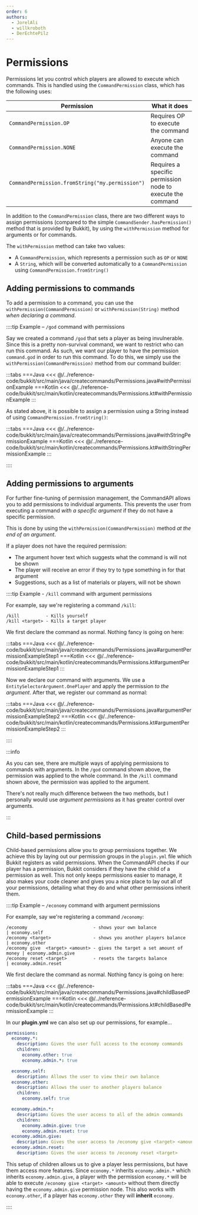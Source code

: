 ```yaml
---
order: 6
authors:
  - JorelAli
  - willkroboth
  - DerEchtePilz
---
```


# Permissions

Permissions let you control which players are allowed to execute which commands. This is handled using the `CommandPermission` class, which has the following uses:

| Permission                                      | What it does                                               |
|-------------------------------------------------|------------------------------------------------------------|
| `CommandPermission.OP`                          | Requires OP to execute the command                         |
| `CommandPermission.NONE`                        | Anyone can execute the command                             |
| `CommandPermission.fromString("my.permission")` | Requires a specific permission node to execute the command |

In addition to the `CommandPermission` class, there are two different ways to assign permissions (compared to the simple `CommandSender.hasPermission()` method that is provided by Bukkit), by using the `withPermission` method for arguments or for commands.

The `withPermission` method can take two values:

- A `CommandPermission`, which represents a permission such as `OP` or `NONE`
- A `String`, which will be converted automatically to a `CommandPermission` using `CommandPermission.fromString()`

## Adding permissions to commands

To add a permission to a command, you can use the `withPermission(CommandPermission)` or `withPermission(String)` method _when declaring a command_.

::::tip Example – `/god` command with permissions

Say we created a command `/god` that sets a player as being invulnerable. Since this is a pretty non-survival command, we want to restrict who can run this command. As such, we want our player to have the permission `command.god` in order to run this command. To do this, we simply use the `withPermission(CommandPermission)` method from our command builder:

:::tabs
===Java
<<< @/../reference-code/bukkit/src/main/java/createcommands/Permissions.java#withPermissionExample
===Kotlin
<<< @/../reference-code/bukkit/src/main/kotlin/createcommands/Permissions.kt#withPermissionExample
:::

As stated above, it is possible to assign a permission using a String instead of using `CommandPermission.fromString()`:

:::tabs
===Java
<<< @/../reference-code/bukkit/src/main/java/createcommands/Permissions.java#withStringPermissionExample
===Kotlin
<<< @/../reference-code/bukkit/src/main/kotlin/createcommands/Permissions.kt#withStringPermissionExample
:::

::::

## Adding permissions to arguments

For further fine-tuning of permission management, the CommandAPI allows you to add permissions to individual arguments. This prevents the user from executing a command _with a specific argument_ if they do not have a specific permission.

This is done by using the `withPermission(CommandPermission)` method _at the end of an argument_.

If a player does not have the required permission:

- The argument hover text which suggests what the command is will not be shown
- The player will receive an error if they try to type something in for that argument
- Suggestions, such as a list of materials or players, will not be shown

::::tip Example - `/kill` command with argument permissions

For example, say we're registering a command `/kill`:

```mccmd
/kill          - Kills yourself
/kill <target> - Kills a target player
```

We first declare the command as normal. Nothing fancy is going on here:

:::tabs
===Java
<<< @/../reference-code/bukkit/src/main/java/createcommands/Permissions.java#argumentPermissionExampleStep1
===Kotlin
<<< @/../reference-code/bukkit/src/main/kotlin/createcommands/Permissions.kt#argumentPermissionExampleStep1
:::

Now we declare our command with arguments. We use a `EntitySelectorArgument.OnePlayer` and apply the permission _to the argument_. After that, we register our command as normal:

:::tabs
===Java
<<< @/../reference-code/bukkit/src/main/java/createcommands/Permissions.java#argumentPermissionExampleStep2
===Kotlin
<<< @/../reference-code/bukkit/src/main/kotlin/createcommands/Permissions.kt#argumentPermissionExampleStep2
:::

::::

:::info

As you can see, there are multiple ways of applying permissions to commands with arguments. In the `/god` command shown above, the permission was applied to the whole command. In the `/kill` command shown above, the permission was applied to the argument.

There's not really much difference between the two methods, but I personally would use _argument permissions_ as it has greater control over arguments.

:::

## Child-based permissions

Child-based permissions allow you to group permissions together.
We achieve this by laying out our permission groups in the `plugin.yml` file which Bukkit registers as valid permissions.
When the CommandAPI checks if our player has a permission, Bukkit considers if they have the child of a permission as well.
This not only keeps permissions easier to manage, it also makes your code cleaner and gives you a nice place to lay out all of your permissions,
detailing what they do and what other permissions inherit them.

::::tip Example – `/economy` command with argument permissions

For example, say we're registering a command `/economy`:

```mccmd
/economy                         - shows your own balance                 | economy.self
/economy <target>                - shows you another players balance      | economy.other
/economy give  <target> <amount> - gives the target a set amount of money | economy.admin.give
/economy reset <target>          - resets the targets balance             | economy.admin.reset
```

We first declare the command as normal. Nothing fancy is going on here:

:::tabs
===Java
<<< @/../reference-code/bukkit/src/main/java/createcommands/Permissions.java#childBasedPermissionExample
===Kotlin
<<< @/../reference-code/bukkit/src/main/kotlin/createcommands/Permissions.kt#childBasedPermissionExample
:::

In our **plugin.yml** we can also set up our permissions, for example...

```yaml
permissions:
  economy.*:
    description: Gives the user full access to the economy commands
    children:
      economy.other: true
      economy.admin.*: true

  economy.self:
    description: Allows the user to view their own balance
  economy.other:
    description: Allows the user to another players balance
    children:
      economy.self: true

  economy.admin.*:
    description: Gives the user access to all of the admin commands
    children:
      economy.admin.give: true
      economy.admin.reset: true
  economy.admin.give:
    description: Gives the user access to /economy give <target> <amount>
  economy.admin.reset:
    description: Gives the user access to /economy reset <target>
```

This setup of children allows us to give a player less permissions, but have them access more features.
Since `economy.*` inherits `economy.admin.*` which inherits `economy.admin.give`, a player with the permission `economy.*` will be able to execute `/economy give <target> <amount>` without them directly having the `economy.admin.give` permission node.
This also works with `economy.other`, if a player has `economy.other` they will **inherit** `economy`.

::::